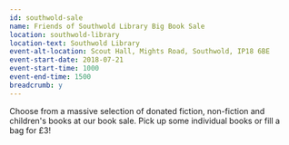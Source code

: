 ```yaml
---
id: southwold-sale
name: Friends of Southwold Library Big Book Sale
location: southwold-library
location-text: Southwold Library
event-alt-location: Scout Hall, Mights Road, Southwold, IP18 6BE
event-start-date: 2018-07-21
event-start-time: 1000
event-end-time: 1500
breadcrumb: y
---
```


Choose from a massive selection of donated fiction, non-fiction and children's books at our book sale. Pick up some individual books or fill a bag for £3!
